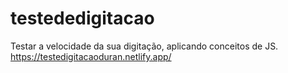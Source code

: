 # testededigitacao
Testar a velocidade da sua digitação, aplicando conceitos de JS.<br>
https://testedigitacaoduran.netlify.app/
